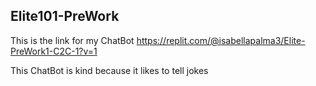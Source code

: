 ## Elite101-PreWork

This is the link for my ChatBot https://replit.com/@isabellapalma3/Elite-PreWork1-C2C-1?v=1

This ChatBot is kind because it likes to tell jokes
